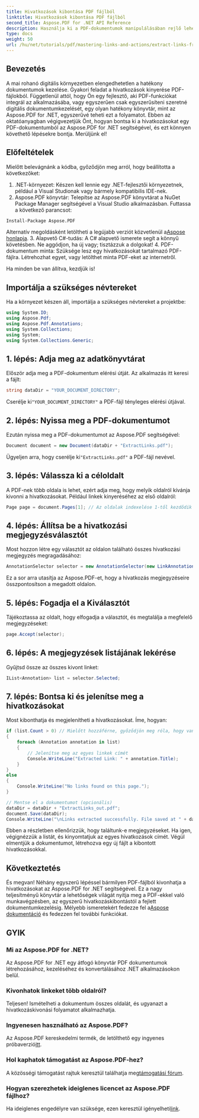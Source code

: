 ```yaml
---
title: Hivatkozások kibontása PDF fájlból
linktitle: Hivatkozások kibontása PDF fájlból
second_title: Aspose.PDF for .NET API Reference
description: Használja ki a PDF-dokumentumok manipulálásában rejlő lehetőségeket az Aspose.PDF for .NET-hez való hivatkozások kibontásáról szóló átfogó útmutatónkkal. Ez az oktatóanyag részletes, lépésenkénti utasításokat tartalmaz.
type: docs
weight: 50
url: /hu/net/tutorials/pdf/mastering-links-and-actions/extract-links-from-pdf-file/
---
```

## Bevezetés

A mai rohanó digitális környezetben elengedhetetlen a hatékony dokumentumok kezelése. Gyakori feladat a hivatkozások kinyerése PDF-fájlokból. Függetlenül attól, hogy Ön egy fejlesztő, aki PDF-funkciókat integrál az alkalmazásába, vagy egyszerűen csak egyszerűsíteni szeretné digitális dokumentumkezelését, egy olyan hatékony könyvtár, mint az Aspose.PDF for .NET, egyszerűvé teheti ezt a folyamatot. Ebben az oktatóanyagban végigvezetjük Önt, hogyan bontsa ki a hivatkozásokat egy PDF-dokumentumból az Aspose.PDF for .NET segítségével, és ezt könnyen követhető lépésekre bontja. Merüljünk el!

## Előfeltételek

Mielőtt belevágnánk a kódba, győződjön meg arról, hogy beállította a következőket:

1. .NET-környezet: Készen kell lennie egy .NET-fejlesztői környezetnek, például a Visual Studionak vagy bármely kompatibilis IDE-nek.
2. Aspose.PDF könyvtár: Telepítse az Aspose.PDF könyvtárat a NuGet Package Manager segítségével a Visual Studio alkalmazásban. Futtassa a következő parancsot:
```bash
Install-Package Aspose.PDF
```
 Alternatív megoldásként letöltheti a legújabb verziót közvetlenül a[Aspose honlapja](https://releases.aspose.com/pdf/net/).
3. Alapvető C#-tudás: A C# alapvető ismerete segít a könnyű követésben. Ne aggódjon, ha új vagy; tisztázzuk a dolgokat!
4. PDF-dokumentum minta: Szüksége lesz egy hivatkozásokat tartalmazó PDF-fájlra. Létrehozhat egyet, vagy letölthet minta PDF-eket az internetről.

Ha minden be van állítva, kezdjük is!

## Importálja a szükséges névtereket

Ha a környezet készen áll, importálja a szükséges névtereket a projektbe:

```csharp
using System.IO;
using Aspose.Pdf;
using Aspose.Pdf.Annotations;
using System.Collections;
using System;
using System.Collections.Generic;
```

## 1. lépés: Adja meg az adatkönyvtárat

Először adja meg a PDF-dokumentum elérési útját. Az alkalmazás itt keresi a fájlt:

```csharp
string dataDir = "YOUR_DOCUMENT_DIRECTORY";
```

 Cserélje ki`"YOUR_DOCUMENT_DIRECTORY"` a PDF-fájl tényleges elérési útjával.

## 2. lépés: Nyissa meg a PDF-dokumentumot

Ezután nyissa meg a PDF-dokumentumot az Aspose.PDF segítségével:

```csharp
Document document = new Document(dataDir + "ExtractLinks.pdf");
```

 Ügyeljen arra, hogy cserélje ki`"ExtractLinks.pdf"` a PDF-fájl nevével.

## 3. lépés: Válassza ki a céloldalt

A PDF-nek több oldala is lehet, ezért adja meg, hogy melyik oldalról kívánja kivonni a hivatkozásokat. Például linkek kinyeréséhez az első oldalról:

```csharp
Page page = document.Pages[1]; // Az oldalak indexelése 1-től kezdődik
```

## 4. lépés: Állítsa be a hivatkozási megjegyzésválasztót

Most hozzon létre egy választót az oldalon található összes hivatkozási megjegyzés megragadásához:

```csharp
AnnotationSelector selector = new AnnotationSelector(new LinkAnnotation(page, Aspose.Pdf.Rectangle.Trivial));
```

Ez a sor arra utasítja az Aspose.PDF-et, hogy a hivatkozás megjegyzéseire összpontosítson a megadott oldalon.

## 5. lépés: Fogadja el a Kiválasztót

Tájékoztassa az oldalt, hogy elfogadja a választót, és megtalálja a megfelelő megjegyzéseket:

```csharp
page.Accept(selector);
```

## 6. lépés: A megjegyzések listájának lekérése

Gyűjtsd össze az összes kivont linket:

```csharp
IList<Annotation> list = selector.Selected;
```

## 7. lépés: Bontsa ki és jelenítse meg a hivatkozásokat

Most kibonthatja és megjelenítheti a hivatkozásokat. Íme, hogyan:

```csharp
if (list.Count > 0) // Mielőtt hozzáférne, győződjön meg róla, hogy vannak linkek
{
    foreach (Annotation annotation in list)
    {
        // Jelenítse meg az egyes linkek címét
        Console.WriteLine("Extracted Link: " + annotation.Title);
    }
}
else
{
    Console.WriteLine("No links found on this page.");
}

// Mentse el a dokumentumot (opcionális)
dataDir = dataDir + "ExtractLinks_out.pdf";
document.Save(dataDir);
Console.WriteLine("\nLinks extracted successfully. File saved at " + dataDir);
```

Ebben a részletben ellenőrizzük, hogy találtunk-e megjegyzéseket. Ha igen, végignézzük a listát, és kinyomtatjuk az egyes hivatkozások címét. Végül elmentjük a dokumentumot, létrehozva egy új fájlt a kibontott hivatkozásokkal.

## Következtetés

És megvan! Néhány egyszerű lépéssel bármilyen PDF-fájlból kivonhatja a hivatkozásokat az Aspose.PDF for .NET segítségével. Ez a nagy teljesítményű könyvtár a lehetőségek világát nyitja meg a PDF-ekkel való munkavégzésben, az egyszerű hivatkozáskibontástól a fejlett dokumentumkezelésig. Mélyebb ismeretekért fedezze fel a[Aspose dokumentáció](https://reference.aspose.com/pdf/net/) és fedezzen fel további funkciókat.

## GYIK

### Mi az Aspose.PDF for .NET?
Az Aspose.PDF for .NET egy átfogó könyvtár PDF dokumentumok létrehozásához, kezeléséhez és konvertálásához .NET alkalmazásokon belül.

### Kivonhatok linkeket több oldalról?
Teljesen! Ismételheti a dokumentum összes oldalát, és ugyanazt a hivatkozáskivonási folyamatot alkalmazhatja.

### Ingyenesen használható az Aspose.PDF?
 Az Aspose.PDF kereskedelmi termék, de letölthető egy ingyenes próbaverzió[itt](https://releases.aspose.com/).

### Hol kaphatok támogatást az Aspose.PDF-hez?
 A közösségi támogatást rajtuk keresztül találhatja meg[támogatási fórum](https://forum.aspose.com/c/pdf/10).

### Hogyan szerezhetek ideiglenes licencet az Aspose.PDF fájlhoz?
 Ha ideiglenes engedélyre van szüksége, ezen keresztül igényelheti[link](https://purchase.aspose.com/temporary-license/).
